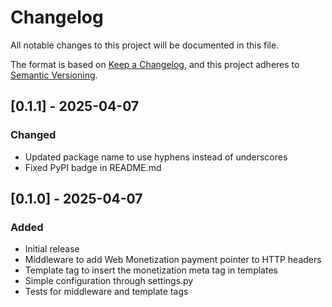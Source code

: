 # Changelog

All notable changes to this project will be documented in this file.

The format is based on [Keep a Changelog](https://keepachangelog.com/en/1.0.0/),
and this project adheres to [Semantic Versioning](https://semver.org/spec/v2.0.0.html).

## [0.1.1] - 2025-04-07

### Changed
- Updated package name to use hyphens instead of underscores
- Fixed PyPI badge in README.md

## [0.1.0] - 2025-04-07

### Added
- Initial release
- Middleware to add Web Monetization payment pointer to HTTP headers
- Template tag to insert the monetization meta tag in templates
- Simple configuration through settings.py
- Tests for middleware and template tags 
